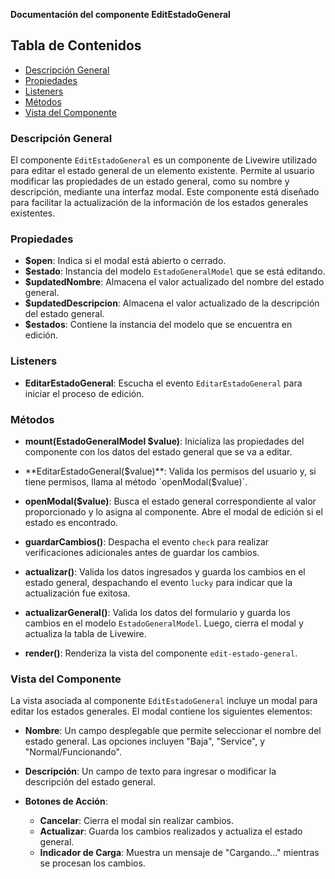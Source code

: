 **Documentación del componente EditEstadoGeneral**

## Tabla de Contenidos
- [Descripción General](#descripción-general)
- [Propiedades](#propiedades)
- [Listeners](#listeners)
- [Métodos](#métodos)
- [Vista del Componente](#vista-del-componente)

### Descripción General
El componente `EditEstadoGeneral` es un componente de Livewire utilizado para editar el estado general de un elemento existente. Permite al usuario modificar las propiedades de un estado general, como su nombre y descripción, mediante una interfaz modal. Este componente está diseñado para facilitar la actualización de la información de los estados generales existentes.

### Propiedades
- **$open**: Indica si el modal está abierto o cerrado.
- **$estado**: Instancia del modelo `EstadoGeneralModel` que se está editando.
- **$updatedNombre**: Almacena el valor actualizado del nombre del estado general.
- **$updatedDescripcion**: Almacena el valor actualizado de la descripción del estado general.
- **$estados**: Contiene la instancia del modelo que se encuentra en edición.

### Listeners
- **EditarEstadoGeneral**: Escucha el evento `EditarEstadoGeneral` para iniciar el proceso de edición.

### Métodos
- **mount(EstadoGeneralModel $value)**: Inicializa las propiedades del componente con los datos del estado general que se va a editar.

- **EditarEstadoGeneral($value)**: Valida los permisos del usuario y, si tiene permisos, llama al método `openModal($value)`.

- **openModal($value)**: Busca el estado general correspondiente al valor proporcionado y lo asigna al componente. Abre el modal de edición si el estado es encontrado.

- **guardarCambios()**: Despacha el evento `check` para realizar verificaciones adicionales antes de guardar los cambios.

- **actualizar()**: Valida los datos ingresados y guarda los cambios en el estado general, despachando el evento `lucky` para indicar que la actualización fue exitosa.

- **actualizarGeneral()**: Valida los datos del formulario y guarda los cambios en el modelo `EstadoGeneralModel`. Luego, cierra el modal y actualiza la tabla de Livewire.

- **render()**: Renderiza la vista del componente `edit-estado-general`.

### Vista del Componente
La vista asociada al componente `EditEstadoGeneral` incluye un modal para editar los estados generales. El modal contiene los siguientes elementos:

- **Nombre**: Un campo desplegable que permite seleccionar el nombre del estado general. Las opciones incluyen "Baja", "Service", y "Normal/Funcionando".

- **Descripción**: Un campo de texto para ingresar o modificar la descripción del estado general.

- **Botones de Acción**:
  - **Cancelar**: Cierra el modal sin realizar cambios.
  - **Actualizar**: Guarda los cambios realizados y actualiza el estado general.
  - **Indicador de Carga**: Muestra un mensaje de "Cargando..." mientras se procesan los cambios.

